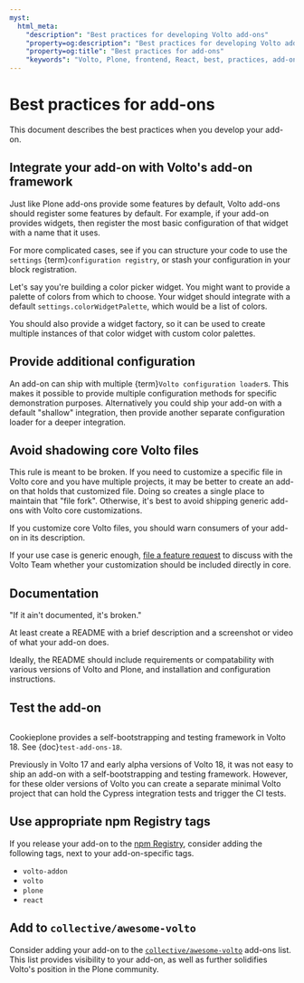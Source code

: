 ```yaml
---
myst:
  html_meta:
    "description": "Best practices for developing Volto add-ons"
    "property=og:description": "Best practices for developing Volto add-ons"
    "property=og:title": "Best practices for add-ons"
    "keywords": "Volto, Plone, frontend, React, best, practices, add-ons"
---
```


# Best practices for add-ons

This document describes the best practices when you develop your add-on.


## Integrate your add-on with Volto's add-on framework

Just like Plone add-ons provide some features by default, Volto add-ons should register some features by default.
For example, if your add-on provides widgets, then register the most basic configuration of that widget with a name that it uses.

For more complicated cases, see if you can structure your code to use the `settings` {term}`configuration registry`, or stash your configuration in your block registration.

Let's say you're building a color picker widget.
You might want to provide a palette of colors from which to choose.
Your widget should integrate with a default `settings.colorWidgetPalette`, which would be a list of colors.

You should also provide a widget factory, so it can be used to create multiple instances of that color widget with custom color palettes.


## Provide additional configuration

An add-on can ship with multiple {term}`Volto configuration loader`s.
This makes it possible to provide multiple configuration methods for specific demonstration purposes.
Alternatively you could ship your add-on with a default "shallow" integration, then provide another separate configuration loader for a deeper integration.


## Avoid shadowing core Volto files

This rule is meant to be broken.
If you need to customize a specific file in Volto core and you have multiple projects, it may be better to create an add-on that holds that customized file.
Doing so creates a single place to maintain that "file fork".
Otherwise, it's best to avoid shipping generic add-ons with Volto core customizations.

If you customize core Volto files, you should warn consumers of your add-on in its description.

If your use case is generic enough, [file a feature request](https://github.com/plone/volto/issues/new?assignees=&labels=04+type%3A+enhancement&projects=&template=feature_request.md&title=) to discuss with the Volto Team whether your customization should be included directly in core.


## Documentation

"If it ain't documented, it's broken."

At least create a README with a brief description and a screenshot or video of what your add-on does.

Ideally, the README should include requirements or compatability with various versions of Volto and Plone, and installation and configuration instructions.


## Test the add-on

```{versionadded} Volto 18.0.0-alpha.43
```

Cookieplone provides a self-bootstrapping and testing framework in Volto 18.
See {doc}`test-add-ons-18`.

Previously in Volto 17 and early alpha versions of Volto 18, it was not easy to ship an add-on with a self-bootstrapping and testing framework.
However, for these older versions of Volto you can create a separate minimal Volto project that can hold the Cypress integration tests and trigger the CI tests.


## Use appropriate npm Registry tags

If you release your add-on to the [npm Registry](https://www.npmjs.com/), consider adding the following tags, next to your add-on-specific tags.

-   `volto-addon`
-   `volto`
-   `plone`
-   `react`


## Add to `collective/awesome-volto`

Consider adding your add-on to the [`collective/awesome-volto`](https://github.com/collective/awesome-volto) add-ons list.
This list provides visibility to your add-on, as well as further solidifies Volto's position in the Plone community.
